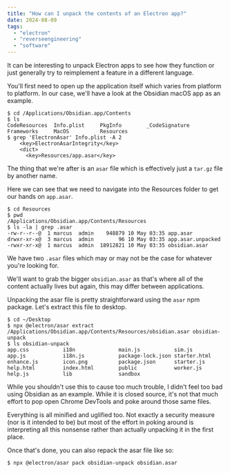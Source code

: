 ```yaml
---
title: "How can I unpack the contents of an Electron app?"
date: 2024-08-09
tags:
  - "electron"
  - "reverseengineering"
  - "software"
---
```


It can be interesting to unpack Electron apps to see how they function or just generally try to reimplement a feature in a different language.

You'll first need to open up the application itself which varies from platform to platform. In our case, we'll have a look at the Obsidian macOS app as an example.

```console
$ cd /Applications/Obsidian.app/Contents
$ ls
CodeResources  Info.plist     PkgInfo        _CodeSignature
Frameworks     MacOS          Resources
$ grep 'ElectronAsar' Info.plist -A 2
    <key>ElectronAsarIntegrity</key>
    <dict>
      <key>Resources/app.asar</key>
```

The thing that we're after is an `asar` file which is effectively just a `tar.gz` file by another name.

Here we can see that we need to navigate into the Resources folder to get our hands on `app.asar`.

```console
$ cd Resources
$ pwd
/Applications/Obsidian.app/Contents/Resources
$ ls -la | grep .asar
-rw-r--r--@  1 marcus  admin    948879 10 May 03:35 app.asar
drwxr-xr-x@  3 marcus  admin        96 10 May 03:35 app.asar.unpacked
-rwxr-xr-x@  1 marcus  admin  18912821 10 May 03:35 obsidian.asar
```

We have two `.asar` files which may or may not be the case for whatever you're looking for.

We'll want to grab the bigger `obsidian.asar` as that's where all of the content actually lives but again, this may differ between applications.

Unpacking the asar file is pretty straightforward using the `asar` npm package. Let's extract this file to desktop.

```console
$ cd ~/Desktop
$ npx @electron/asar extract /Applications/Obsidian.app/Contents/Resources/obsidian.asar obsidian-unpack
$ ls obsidian-unpack
app.css           i18n              main.js           sim.js
app.js            i18n.js           package-lock.json starter.html
enhance.js        icon.png          package.json      starter.js
help.html         index.html        public            worker.js
help.js           lib               sandbox
```

While you shouldn't use this to cause too much trouble, I didn't feel too bad using Obsidian as an example. While it is closed source, it's not that much effort to pop open Chrome DevTools and poke around those same files.

Everything is all minified and uglified too. Not exactly a security measure (nor is it intended to be) but most of the effort in poking around is interpreting all this nonsense rather than actually unpacking it in the first place.

Once that's done, you can also repack the asar file like so:

```console
$ npx @electron/asar pack obsidian-unpack obsidian.asar
```